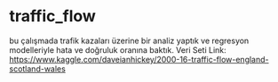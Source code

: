 # traffic_flow
bu çalışmada trafik kazaları üzerine bir analiz yaptık ve regresyon modelleriyle hata ve doğruluk oranına baktık.
Veri Seti Link: https://www.kaggle.com/daveianhickey/2000-16-traffic-flow-england-scotland-wales
